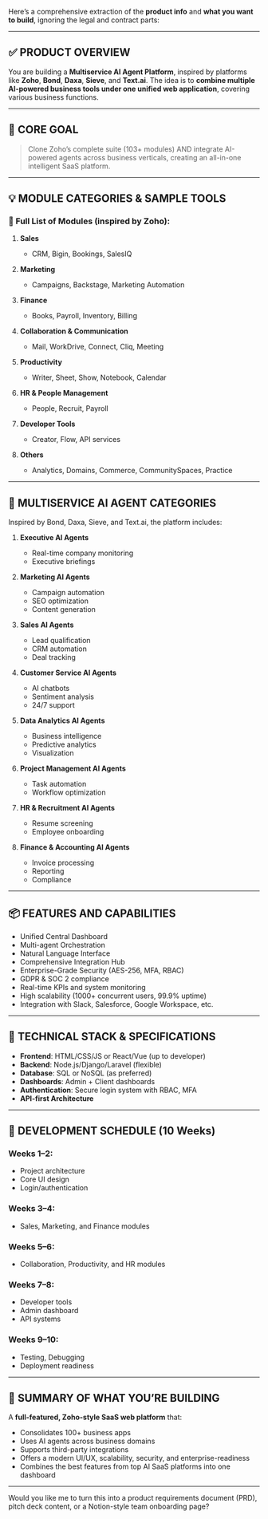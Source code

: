 Here’s a comprehensive extraction of the **product info** and **what you want to build**, ignoring the legal and contract parts:

---

## ✅ PRODUCT OVERVIEW

You are building a **Multiservice AI Agent Platform**, inspired by platforms like **Zoho**, **Bond**, **Daxa**, **Sieve**, and **Text.ai**. The idea is to **combine multiple AI-powered business tools under one unified web application**, covering various business functions.

---

## 🎯 CORE GOAL

> Clone Zoho’s complete suite (103+ modules) AND integrate AI-powered agents across business verticals, creating an all-in-one intelligent SaaS platform.

---

## 💡 MODULE CATEGORIES & SAMPLE TOOLS

### 🧩 Full List of Modules (inspired by Zoho):

1. **Sales**

   * CRM, Bigin, Bookings, SalesIQ
2. **Marketing**

   * Campaigns, Backstage, Marketing Automation
3. **Finance**

   * Books, Payroll, Inventory, Billing
4. **Collaboration & Communication**

   * Mail, WorkDrive, Connect, Cliq, Meeting
5. **Productivity**

   * Writer, Sheet, Show, Notebook, Calendar
6. **HR & People Management**

   * People, Recruit, Payroll
7. **Developer Tools**

   * Creator, Flow, API services
8. **Others**

   * Analytics, Domains, Commerce, CommunitySpaces, Practice

---

## 🤖 MULTISERVICE AI AGENT CATEGORIES

Inspired by Bond, Daxa, Sieve, and Text.ai, the platform includes:

1. **Executive AI Agents**

   * Real-time company monitoring
   * Executive briefings

2. **Marketing AI Agents**

   * Campaign automation
   * SEO optimization
   * Content generation

3. **Sales AI Agents**

   * Lead qualification
   * CRM automation
   * Deal tracking

4. **Customer Service AI Agents**

   * AI chatbots
   * Sentiment analysis
   * 24/7 support

5. **Data Analytics AI Agents**

   * Business intelligence
   * Predictive analytics
   * Visualization

6. **Project Management AI Agents**

   * Task automation
   * Workflow optimization

7. **HR & Recruitment AI Agents**

   * Resume screening
   * Employee onboarding

8. **Finance & Accounting AI Agents**

   * Invoice processing
   * Reporting
   * Compliance

---

## 📦 FEATURES AND CAPABILITIES

* Unified Central Dashboard
* Multi-agent Orchestration
* Natural Language Interface
* Comprehensive Integration Hub
* Enterprise-Grade Security (AES-256, MFA, RBAC)
* GDPR & SOC 2 compliance
* Real-time KPIs and system monitoring
* High scalability (1000+ concurrent users, 99.9% uptime)
* Integration with Slack, Salesforce, Google Workspace, etc.

---

## 📐 TECHNICAL STACK & SPECIFICATIONS

* **Frontend**: HTML/CSS/JS or React/Vue (up to developer)
* **Backend**: Node.js/Django/Laravel (flexible)
* **Database**: SQL or NoSQL (as preferred)
* **Dashboards**: Admin + Client dashboards
* **Authentication**: Secure login system with RBAC, MFA
* **API-first Architecture**

---

## 📅 DEVELOPMENT SCHEDULE (10 Weeks)

### Weeks 1–2:

* Project architecture
* Core UI design
* Login/authentication

### Weeks 3–4:

* Sales, Marketing, and Finance modules

### Weeks 5–6:

* Collaboration, Productivity, and HR modules

### Weeks 7–8:

* Developer tools
* Admin dashboard
* API systems

### Weeks 9–10:

* Testing, Debugging
* Deployment readiness

---

## 📑 SUMMARY OF WHAT YOU’RE BUILDING

A **full-featured, Zoho-style SaaS web platform** that:

* Consolidates 100+ business apps
* Uses AI agents across business domains
* Supports third-party integrations
* Offers a modern UI/UX, scalability, security, and enterprise-readiness
* Combines the best features from top AI SaaS platforms into one dashboard

---

Would you like me to turn this into a product requirements document (PRD), pitch deck content, or a Notion-style team onboarding page?
